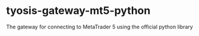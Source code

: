 # tyosis-gateway-mt5-python
The gateway for connecting to MetaTrader 5 using the official python library
